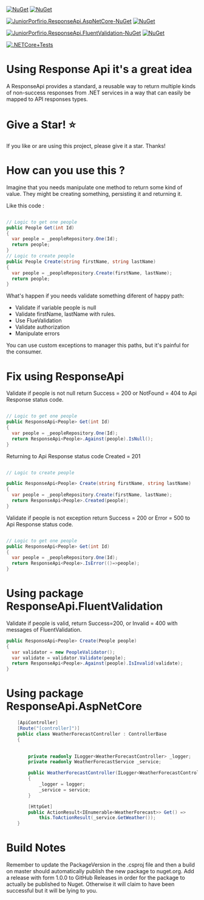 [![NuGet](https://img.shields.io/nuget/v/JuniorPorfirio.ResponseApi.svg?label=JuniorPorfirio.ResponseApi%20-%20nuget)](https://www.nuget.org/packages/JuniorPorfirio.ResponseApi) [![NuGet](https://img.shields.io/nuget/dt/JuniorPorfirio.ResponseApi.svg)](https://www.nuget.org/packages/JuniorPorfirio.ResponseApi)

[![JuniorPorfirio.ResponseApi.AspNetCore-NuGet](https://img.shields.io/nuget/v/JuniorPorfirio.ResponseApi.AspNetCore.svg?label=JuniorPorfirio.ResponseApi.AspNetCore%20-%20nuget)](https://www.nuget.org/packages/JuniorPorfirio.ResponseApi.AspNetCore) [![NuGet](https://img.shields.io/nuget/dt/JuniorPorfirio.ResponseApi.AspNetCore.svg)](https://www.nuget.org/packages/JuniorPorfirio.ResponseApi.AspNetCore)

[![JuniorPorfirio.ResponseApi.FluentValidation-NuGet](https://img.shields.io/nuget/v/JuniorPorfirio.ResponseApi.FluentValidation.svg?label=JuniorPorfirio.ResponseApi.FluentValidation%20-%20nuget)](https://www.nuget.org/packages/JuniorPorfirio.ResponseApi.FluentValidation) [![NuGet](https://img.shields.io/nuget/dt/JuniorPorfirio.ResponseApi.FluentValidation.svg)](https://www.nuget.org/packages/JuniorPorfirio.ResponseApi.FluentValidation)

[![.NETCore+Tests](https://github.com/juniorporfirio/responseapi/actions/workflows/dotnet.yml/badge.svg)](https://github.com/juniorporfirio/responseapi/actions/workflows/dotnet.yml)


# Using Response Api it's a great idea

A ResponseApi provides a standard, a reusable way to return multiple kinds of non-success responses from .NET services in a way that can easily be mapped to API responses types.

# Give a Star! ⭐
If you like or are using this project, please give it a star. Thanks!

# How can you use this ?
Imagine that you needs manipulate one method to return some kind of value. They might be creating something, persisting it and returning it.

Like this code :

```csharp

// Logic to get one people
public People Get(int Id)
{
  var people = _peopleRepository.One(Id);
  return people;
}
// Logic to create people
public People Create(string firstName, string lastName)
{
  var people = _peopleRepository.Create(firstName, lastName);
  return people;
}

```
What's happen if you needs validate something diferent of happy path:
* Validate if variable people is null
* Validate firstName, lastName with rules.
* Use FlueValidation
* Validate authorization
* Manipulate errors

You can use custom exceptions to manager this paths, but it's painful for the consumer.


# Fix using ResponseApi

Validate if people is not null return Success = 200 or NotFound = 404 to Api Response status code.
```csharp

// Logic to get one people
public ResponseApi<People> Get(int Id)
{
  var people = _peopleRepository.One(Id);
  return ResponseApi<People>.Against(people).IsNull();
}

```
Returning to Api Response status code Created = 201
```csharp

// Logic to create people

public ResponseApi<People> Create(string firstName, string lastName)
{
  var people = _peopleRepository.Create(firstName, lastName);
  return ResponseApi<People>.Created(people);
}

```
Validate if people is not exception return Success = 200 or Error = 500 to Api Response status code.
```csharp

// Logic to get one people
public ResponseApi<People> Get(int Id)
{
  var people = _peopleRepository.One(Id);
  return ResponseApi<People>.IsError(()=>people);
}
```
# Using package ResponseApi.FluentValidation

Validate if people is valid, return Success=200, or Invalid = 400 with messages of FluentValidation.

```csharp
public ResponseApi<People> Create(People people)
{
  var validator = new PeopleValidator();
  var validate = validator.Validate(people);
  return ResponseApi<People>.Against(people).IsInvalid(validate);
}
```

# Using package ResponseApi.AspNetCore
```csharp
    [ApiController]
    [Route("[controller]")]
    public class WeatherForecastController : ControllerBase
    {
       

        private readonly ILogger<WeatherForecastController> _logger;
        private readonly WeatherForecastService _service;

        public WeatherForecastController(ILogger<WeatherForecastController> logger, WeatherForecastService service)
        {
            _logger = logger;
            _service = service;
        }

        [HttpGet]
        public ActionResult<IEnumerable<WeatherForecast>> Get() =>
            this.ToActionResult(_service.GetWeather());
    }
```
# Build Notes

Remember to update the PackageVersion in the .csproj file and then a build on master should automatically publish the new package to nuget.org.
Add a release with form 1.0.0 to GitHub Releases in order for the package to actually be published to Nuget. Otherwise it will claim to have been successful but it will be lying to you.

